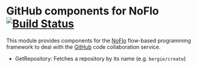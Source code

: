 GitHub components for NoFlo [![Build Status](https://secure.travis-ci.org/bergie/noflo-github.png?branch=master)](https://travis-ci.org/bergie/noflo-github)
=========================

This module provides components for the [NoFlo](http://noflojs.org/) flow-based programming framework to deal with the [GitHub](http://github.com/) code collaboration service.

* GetRepository: Fetches a repository by its name (e.g. `bergie/create`)
